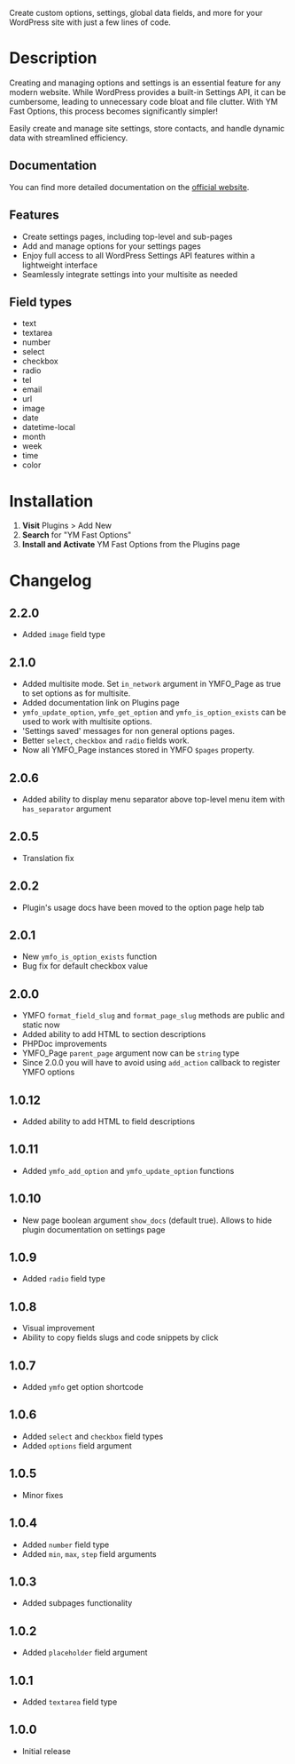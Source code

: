 Create custom options, settings, global data fields, and more for your WordPress site with just a few lines of code.

# Description

Creating and managing options and settings is an essential feature for any modern website. While WordPress provides a built-in Settings API, it can be cumbersome, leading to unnecessary code bloat and file clutter. With YM Fast Options, this process becomes significantly simpler!

Easily create and manage site settings, store contacts, and handle dynamic data with streamlined efficiency.

## Documentation

You can find more detailed documentation on the [official website](https://yanmet.com/blog/ym-fast-options-wordpress-plugin-documentation).

## Features

* Create settings pages, including top-level and sub-pages
* Add and manage options for your settings pages
* Enjoy full access to all WordPress Settings API features within a lightweight interface
* Seamlessly integrate settings into your multisite as needed

## Field types

* text
* textarea
* number
* select
* checkbox
* radio
* tel
* email
* url
* image
* date
* datetime-local
* month
* week
* time
* color

# Installation

1. **Visit** Plugins > Add New
1. **Search** for "YM Fast Options"
1. **Install and Activate** YM Fast Options from the Plugins page

# Changelog

## 2.2.0
* Added `image` field type

## 2.1.0
* Added multisite mode. Set `in_network` argument in YMFO_Page as true to set options as for multisite.
* Added documentation link on Plugins page
* `ymfo_update_option`, `ymfo_get_option` and `ymfo_is_option_exists` can be used to work with multisite options.
* 'Settings saved' messages for non general options pages.
* Better `select`, `checkbox` and `radio` fields work.
* Now all YMFO_Page instances stored in YMFO `$pages` property.

## 2.0.6
* Added ability to display menu separator above top-level menu item with `has_separator` argument

## 2.0.5
* Translation fix

## 2.0.2
* Plugin's usage docs have been moved to the option page help tab

## 2.0.1
* New `ymfo_is_option_exists` function
* Bug fix for default checkbox value

## 2.0.0
* YMFO `format_field_slug` and `format_page_slug` methods are public and static now
* Added ability to add HTML to section descriptions
* PHPDoc improvements
* YMFO_Page `parent_page` argument now can be `string` type
* Since 2.0.0 you will have to avoid using `add_action` callback to register YMFO options

## 1.0.12
* Added ability to add HTML to field descriptions

## 1.0.11
* Added `ymfo_add_option` and `ymfo_update_option` functions

## 1.0.10
* New page boolean argument `show_docs` (default true). Allows to hide plugin documentation on settings page

## 1.0.9
* Added `radio` field type

## 1.0.8
* Visual improvement
* Ability to copy fields slugs and code snippets by click

## 1.0.7
* Added `ymfo` get option shortcode

## 1.0.6
* Added `select` and `checkbox` field types
* Added `options` field argument

## 1.0.5
* Minor fixes

## 1.0.4
* Added `number` field type
* Added `min`, `max`, `step` field arguments

## 1.0.3
* Added subpages functionality

## 1.0.2
* Added `placeholder` field argument

## 1.0.1
* Added `textarea` field type

## 1.0.0
* Initial release
